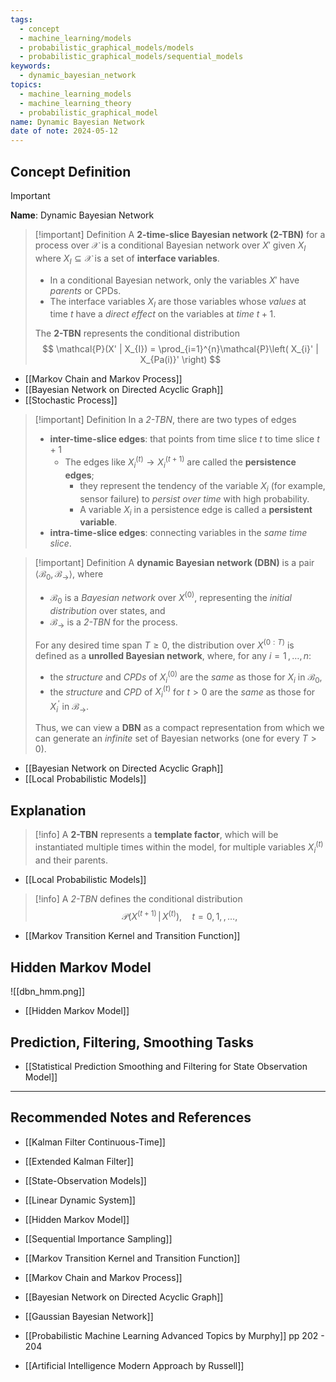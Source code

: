 ```yaml
---
tags:
  - concept
  - machine_learning/models
  - probabilistic_graphical_models/models
  - probabilistic_graphical_models/sequential_models
keywords:
  - dynamic_bayesian_network
topics:
  - machine_learning_models
  - machine_learning_theory
  - probabilistic_graphical_model
name: Dynamic Bayesian Network
date of note: 2024-05-12
---
```


## Concept Definition

>[!important]
>**Name**: Dynamic Bayesian Network

>[!important] Definition
>A **2-time-slice Bayesian network (2-TBN)** for a process over $\mathcal{X}$ is a conditional Bayesian network over $X'$ given $X_{I}$ where $X_{I} \subseteq \mathcal{X}$ is a set of **interface variables**.
>- In a conditional Bayesian network, only the variables $X'$ have *parents* or CPDs.
>- The interface variables $X_{I}$ are those variables whose *values* at time $t$ have a *direct effect* on the variables at *time* $t + 1$.
>  
>The **2-TBN** represents the conditional distribution
>$$
>\mathcal{P}(X' | X_{I}) = \prod_{i=1}^{n}\mathcal{P}\left( X_{i}' | X_{Pa(i)}' \right)
>$$

- [[Markov Chain and Markov Process]]
- [[Bayesian Network on Directed Acyclic Graph]]
- [[Stochastic Process]]

>[!important] Definition
>In a *2-TBN*, there are two types of edges
>- **inter-time-slice edges**: that points from time slice $t$ to time slice $t+1$
>	- The edges like $X_{i}^{(t)} \to X_{i}^{(t+1)}$ are called the **persistence edges**; 
>		- they represent the tendency of the variable $X_{i}$ (for example, sensor failure) to *persist over time* with high probability.
>		- A variable $X_{i}$ in a persistence edge is called a **persistent variable**.
>- **intra-time-slice edges**: connecting variables in the *same time slice*. 



>[!important] Definition
>A **dynamic Bayesian network (DBN)** is a pair $\left\langle \mathcal{B}_{0}, \mathcal{B}_{\rightarrow} \right\rangle$, where 
>- $\mathcal{B}_{0}$ is a *Bayesian network* over $X^{(0)}$, representing the *initial distribution* over states, and 
>- $\mathcal{B}_{\rightarrow}$ is a *2-TBN* for the process. 
>  
>For any desired time span $T \ge 0$, the distribution over $X^{(0:T)}$ is defined as a **unrolled Bayesian network**, where, for any $i = 1 \,{,}\ldots{,}\, n:$ 
>- the *structure* and *CPDs* of $X_{i}^{(0)}$  are the *same* as those for $X_{i}$ in $\mathcal{B}_{0}$, 
>- the *structure* and *CPD* of  $X_{i}^{(t)}$ for $t > 0$ are the *same* as those for $X_{i}^{'}$ in $\mathcal{B}_{\rightarrow}$. 
>  
>Thus, we can view a **DBN** as a compact representation from which we can generate an *infinite* set of Bayesian networks (one for every $T > 0$). 

- [[Bayesian Network on Directed Acyclic Graph]]
- [[Local Probabilistic Models]]


## Explanation

>[!info]
>A **2-TBN** represents a **template factor**, which will be instantiated  multiple times within the model, for multiple variables $X_{i}^{(t)}$ and their parents.

- [[Local Probabilistic Models]]

>[!info]
>A *2-TBN* defines the conditional distribution 
>$$
>\mathcal{P}(X^{(t+1)} \,|\, X^{(t)}), \quad t = 0,\,1,\,{,}\ldots{,}\,
>$$

- [[Markov Transition Kernel and Transition Function]]

## Hidden Markov Model

![[dbn_hmm.png]]


- [[Hidden Markov Model]]

## Prediction, Filtering, Smoothing Tasks

- [[Statistical Prediction Smoothing and Filtering for State Observation Model]]



-----------
##  Recommended Notes and References


- [[Kalman Filter Continuous-Time]]
- [[Extended Kalman Filter]]
- [[State-Observation Models]]
- [[Linear Dynamic System]]


- [[Hidden Markov Model]]
- [[Sequential Importance Sampling]]


- [[Markov Transition Kernel and Transition Function]]
- [[Markov Chain and Markov Process]]
- [[Bayesian Network on Directed Acyclic Graph]]
- [[Gaussian Bayesian Network]]


- [[Probabilistic Machine Learning Advanced Topics by Murphy]] pp 202 - 204
- [[Artificial Intelligence Modern Approach by Russell]]